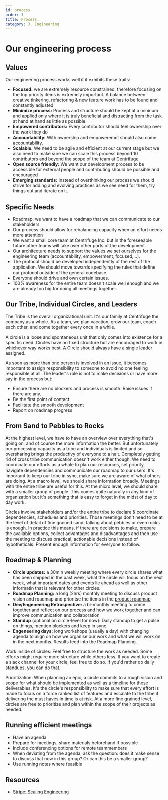 ```yaml
---
id: process
order: 1
title: Process
category: 3. Engineering
---
```


# Our engineering process

## Values

Our engineering process works well if it exhibits these traits:

- **Focused:** we are extremely resource constrained, therefore focusing on the top priority items is extremely important. A balance between creative tinkering, refactoring & new feature work has to be found and constantly adjusted.
- **Minimize process:** Process and structure should be kept at a mininum and applied only where it is truly beneficial and distracting from the task at hand at hand as little as possible.
- **Empowered contributors:** Every contributor should feel ownership over the work they do
- **Accountability:** With ownership and empoweremnt should also come accountability.
- **Scalable:** We need to be agile and efficient at our current stage but we also need to make sure we can scale this process beyond 10 contributors and beyond the scope of the team at Centrifuge.
- **Open source friendly:** We want our development process to be accessible for external people and contributing should be possible and encouraged
- **Emerging standards:** Instead of overthinking our process we should strive for adding and evolving practices as we see need for them, try things out and iterate on it.

## Specific Needs

- Roadmap: we want to have a roadmap that we can communicate to our stakeholders
- Our process should allow for rebalancing capacity when an effort needs more attention
- We want a small core team at Centrifuge Inc. but in the foreseeable future other teams will take over other parts of the development.
- Our architecture needs to support the values we set ourselves for the engineering team (accountability, empowerment, focused,...).
- The protocol should be developed independently of the rest of the application. We should move towards specifying the rules that define our protocol outside of the general codebase.
- Everyone should drive and own certain issues.
- 100% awareness for the entire team doesn't scale well enough and we are already too big for doing all meetings together.

## Our Tribe, Individual Circles, and Leaders

The Tribe is the overall organizational unit. It's our family at Centrifuge the company as a whole. As a team, we plan vacation, grow our team, coach each other, and come together every once in a while.

A circle is a loose and spontaneous unit that only comes into existence for a specific need. Circles have no fixed structure but are encouraged to work in whichever way works best. A Circle should always have a single leader assigned.

As soon as more than one person is involved in an issue, it becomes important to assign responsibility to someone to avoid no one feeling responsible at all. The leader's role is not to make decisions or have more say in the process but:

- Ensure there are no blockers and process is smooth. Raise issues if there are any.
- Be the first point of contact
- Facilitate the smooth development
- Report on roadmap progress

## From Sand to Pebbles to Rocks

At the highest level, we have to have an overview over everything that's going on, and of course the more information the better. But unfortunately our processing capacity as a tribe and individuals is limited and so oversharing brings the productivy of everyone to a halt. Completely getting rid of cross tribe communication doesn't work either though. We need to coordinate our efforts as a whole to plan our resources, set priority, navigate dependencies and communicate our roadmap to our users. It's important to keep our tribe in sync, make sure we are aware of what others are doing. At a macro level, we should share information broadly. Meetings with the entire tribe are useful for this. At the micro level, we should share with a smaller group of people. This comes quite naturally in any kind of organization but it's something that is easy to forget in the midst of day to day work.

Circles involve stakeholders and/or the entire tribe to declare & coordinate dependencies, schedules and priorities. Those meetings don't need to be at the level of detail of fine grained sand, talking about pebbles or even rocks is enough. In practice this means, if there are decisions to make, prepare the available options, collect advantages and disadvantages and then use the meeting to discuss practical, actionable decisions instead of hypotheticals. Present enough information for everyone to follow.

## Roadmap & Planning

- **Circle updates:** a 30min weekly meeting where every circle shares what has been shipped in the past week, what the circle will focus on the next week, what important dates and events lie ahead as well as other informatin that is relevant for other circles.
- **Roadmap Planning:** a long (2hrs) monthly meeting to discuss product vision and roadmap and prioritse the items in the [product roadmap](https://airtable.com/tbl46g28QuXmRM9LM/viwTz7iXmm7o3Qt3r?blocks=hide)
- **Dev/Engeneering Retrospective:** a bi-monthly meeting to come together and reflect on our process and how we work together and can improve communication and collaboration
- **Standup** (optional on circle-level for now): Daily standup to get a pulse on things, mention blockers and keep in sync.
- **Engeneering days:** long workshops (usually a day) with changing agenda to align on how we organise our work and what we will work on in the next months. Results feed into the Roadmap Planning.

Work inside of circles:
Feel free to structure the work as needed. Some efforts might require more structure while others less. If you want to create a slack channel for your circle, feel free to do so. If you'd rather do daily standups, you can do that.

Prioritization:
When planning an epic, a circle commits to a rough vision and scope for what should be implemented as well as a timeline for these deliverables. It's the circle's responsibility to make sure that every effort is made to focus on a force ranked list of features and escalate to the tribe if delivering the must haves in time is at risk. At a more fine grained level, circles are free to prioritize and plan within the scope of their projects as needed.

## Running efficient meetings

- Have an agenda
- Prepare for meetings, share materials beforehand if possible
- Include conferencing options for remote teammembers
- When deviating from the agenda, ask the question: does it make sense to discuss that now in this group? Or can this be a smaller group?
- Use running notes where feasible

## Resources

- [Stripe: Scaling Engineering](https://stripe.com/atlas/guides/scaling-eng)
